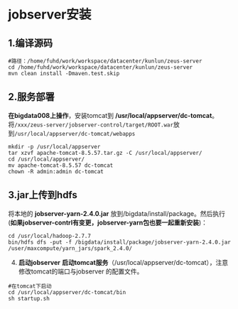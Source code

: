 jobserver安装
================================================================================
## 1.编译源码
```shell
#路径：/home/fuhd/work/workspace/datacenter/kunlun/zeus-server
cd /home/fuhd/work/workspace/datacenter/kunlun/zeus-server
mvn clean install -Dmaven.test.skip
```

## 2.服务部署
**在bigdata008上操作**，安装tomcat到 **/usr/local/appserver/dc-tomcat**。
将`/xxx/zeus-server/jobserver-control/target/ROOT.war`放到`/usr/local/appserver/dc-tomcat/webapps`
```shell
mkdir -p /usr/local/appserver
tar xzvf apache-tomcat-8.5.57.tar.gz -C /usr/local/appserver/
cd /usr/local/appserver/
mv apache-tomcat-8.5.57 dc-tomcat
chown -R admin:admin dc-tomcat
```

## 3.jar上传到hdfs
将本地的 **jobserver-yarn-2.4.0.jar** 放到/bigdata/install/package。然后执行(**如果jobserver-contrl有变更，jobserver-yarn包也要一起重新安装**)：
```shell
cd /usr/local/hadoop-2.7.7
bin/hdfs dfs -put -f /bigdata/install/package/jobserver-yarn-2.4.0.jar /user/maxcompute/yarn_jars/spark_2.4.0/
```

4. **启动jobserver**
**启动tomcat服务**（/usr/local/appserver/dc-tomcat），注意修改tomcat的端口与jobserver
的配置文件。
```shell
#在tomcat下启动
cd /usr/local/appserver/dc-tomcat/bin
sh startup.sh
```